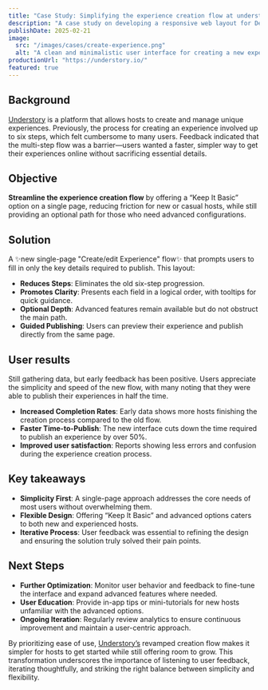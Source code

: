 ```yaml
---
title: "Case Study: Simplifying the experience creation flow at understory"
description: "A case study on developing a responsive web layout for Design Architects."
publishDate: 2025-02-21
image:
  src: "/images/cases/create-experience.png"
  alt: "A clean and minimalistic user interface for creating a new experience listing."
productionUrl: "https://understory.io/"
featured: true
---
```


## Background

[Understory](https://understory.io/) is a platform that allows hosts to create and manage unique experiences. Previously, the process for creating an experience involved up to six steps, which felt cumbersome to many users. Feedback indicated that the multi-step flow was a barrier—users wanted a faster, simpler way to get their experiences online without sacrificing essential details.

## Objective

**Streamline the experience creation flow** by offering a “Keep It Basic” option on a single page, reducing friction for new or casual hosts, while still providing an optional path for those who need advanced configurations.

## Solution

A ✨new single-page "Create/edit Experience" flow✨ that prompts users to fill in only the key details required to publish. This layout:

- **Reduces Steps**: Eliminates the old six-step progression.
- **Promotes Clarity**: Presents each field in a logical order, with tooltips for quick guidance.
- **Optional Depth**: Advanced features remain available but do not obstruct the main path.
- **Guided Publishing**: Users can preview their experience and publish directly from the same page.

## User results

Still gathering data, but early feedback has been positive. Users appreciate the simplicity and speed of the new flow, with many noting that they were able to publish their experiences in half the time.

- **Increased Completion Rates**: Early data shows more hosts finishing the creation process compared to the old flow.
- **Faster Time-to-Publish**: The new interface cuts down the time required to publish an experience by over 50%.
- **Improved user satisfaction**: Reports showing less errors and confusion during the experience creation process.

## Key takeaways

- **Simplicity First**: A single-page approach addresses the core needs of most users without overwhelming them.
- **Flexible Design**: Offering “Keep It Basic” and advanced options caters to both new and experienced hosts.
- **Iterative Process**: User feedback was essential to refining the design and ensuring the solution truly solved their pain points.

## Next Steps

- **Further Optimization**: Monitor user behavior and feedback to fine-tune the interface and expand advanced features where needed.
- **User Education**: Provide in-app tips or mini-tutorials for new hosts unfamiliar with the advanced options.
- **Ongoing Iteration**: Regularly review analytics to ensure continuous improvement and maintain a user-centric approach.

By prioritizing ease of use, [Understory’s](https://backoffice.understory.io/signup) revamped creation flow makes it simpler for hosts to get started while still offering room to grow. This transformation underscores the importance of listening to user feedback, iterating thoughtfully, and striking the right balance between simplicity and flexibility.
